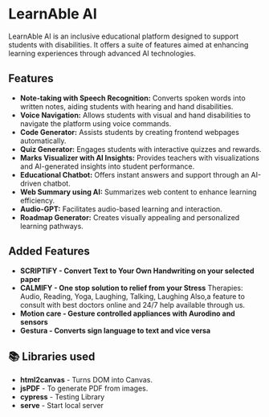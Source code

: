 # LearnAble AI

LearnAble AI is an inclusive educational platform designed to support students with disabilities. It offers a suite of features aimed at enhancing learning experiences through advanced AI technologies.

## Features

- **Note-taking with Speech Recognition:** Converts spoken words into written notes, aiding students with hearing and hand disabilities.
- **Voice Navigation:** Allows students with visual and hand disabilities to navigate the platform using voice commands.
- **Code Generator:** Assists students by creating frontend webpages automatically.
- **Quiz Generator:** Engages students with interactive quizzes and rewards.
- **Marks Visualizer with AI Insights:** Provides teachers with visualizations and AI-generated insights into student performance.
- **Educational Chatbot:** Offers instant answers and support through an AI-driven chatbot.
- **Web Summary using AI:** Summarizes web content to enhance learning efficiency.
- **Audio-GPT:** Facilitates audio-based learning and interaction.
- **Roadmap Generator:** Creates visually appealing and personalized learning pathways.

## Added Features
 - **SCRIPTIFY - Convert Text to Your Own Handwriting on your selected paper**
 - **CALMIFY - One stop solution to relief from your Stress**
               Therapies: Audio, Reading, Yoga, Laughing, Talking, Laughing
               Also,a feature to consult with best doctors online and 24/7 help available through us.
  - **Motion care - Gesture controlled appliances with Aurodino and sensors**
  - **Gestura - Converts sign language to text and vice versa**
   
## 📚 Libraries used
- **html2canvas** - Turns DOM into Canvas.
- **jsPDF** - To generate PDF from images.
- **cypress** - Testing Library
- **serve** - Start local server
